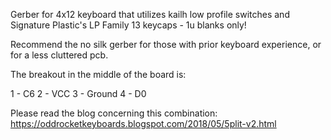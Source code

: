 Gerber for 4x12 keyboard that utilizes kailh low profile switches and Signature Plastic's LP Family 13 keycaps - 1u blanks only!

Recommend the no silk gerber for those with prior keyboard experience, or for a less cluttered pcb.

The breakout in the middle of the board is:

1 - C6
2 - VCC
3 - Ground
4 - D0

Please read the blog concerning this combination:
https://oddrocketkeyboards.blogspot.com/2018/05/5plit-v2.html
